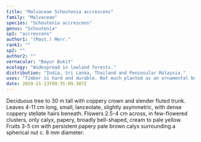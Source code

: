 ```yaml
---
title: "Malvaceae Schoutenia accrescens"
family: "Malvaceae"
species: "Schoutenia accrescens"
genus: "Schoutenia"
sp1: "accrescens"
author1: "(Mast.) Merr."
rank1: ""
sp2: ""
author2: ""
vernacular: "Bayur Bukit"
ecology: "Widespread in lowland forests."
distribution: "India, Sri Lanka, Thailand and Peninsular Malaysia."
uses: "Timber is hard and durable. Not much planted as an ornamental but has a good potential as one."
date: 2019-11-13T09:35:09.307Z
---
```

Deciduous tree to 30 m tall with coppery crown and slender fluted trunk. Leaves 4-11 cm long, small, lanceolate, slightly asymmetric, with dense coppery stellate hairs beneath. Flowers 2.5-4 cm across, in few-flowered clusters, only calyx, papery, broadly bell-shaped, cream to pale yellow. Fruits 3-5 cm with persistent papery pale brown calyx surrounding a spherical nut c. 8 mm diameter.